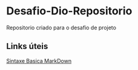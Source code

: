 # Desafio-Dio-Repositorio
Repositorio criado para o desafio de projeto

## Links úteis
[Sintaxe Basica MarkDown](https://www.markdownguide.org/getting-started/)
